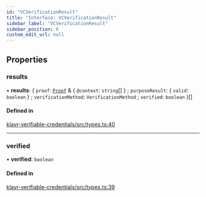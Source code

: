 ```yaml
---
id: "VCVerificationResult"
title: "Interface: VCVerificationResult"
sidebar_label: "VCVerificationResult"
sidebar_position: 0
custom_edit_url: null
---
```


## Properties

### results

• **results**: { `proof`: [`Proof`](Proof.md) & { `@context`: `string`[]  } ; `purposeResult`: { `valid`: `boolean`  } ; `verificationMethod`: `VerificationMethod` ; `verified`: `boolean`  }[]

#### Defined in

[klayr-verifiable-credentials/src/types.ts:40](https://github.com/aldhosutra/klayr-did/blob/4de9da3/packages/klayr-verifiable-credentials/src/types.ts#L40)

___

### verified

• **verified**: `boolean`

#### Defined in

[klayr-verifiable-credentials/src/types.ts:39](https://github.com/aldhosutra/klayr-did/blob/4de9da3/packages/klayr-verifiable-credentials/src/types.ts#L39)
